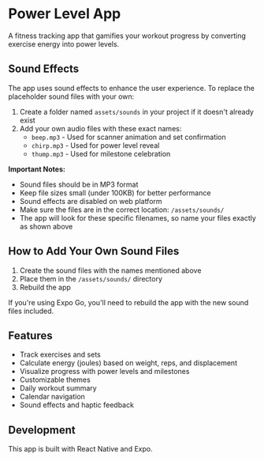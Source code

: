 # Power Level App

A fitness tracking app that gamifies your workout progress by converting exercise energy into power levels.

## Sound Effects

The app uses sound effects to enhance the user experience. To replace the placeholder sound files with your own:

1. Create a folder named `assets/sounds` in your project if it doesn't already exist
2. Add your own audio files with these exact names:
   - `beep.mp3` - Used for scanner animation and set confirmation
   - `chirp.mp3` - Used for power level reveal
   - `thump.mp3` - Used for milestone celebration

**Important Notes:**
- Sound files should be in MP3 format
- Keep file sizes small (under 100KB) for better performance
- Sound effects are disabled on web platform
- Make sure the files are in the correct location: `/assets/sounds/`
- The app will look for these specific filenames, so name your files exactly as shown above

## How to Add Your Own Sound Files

1. Create the sound files with the names mentioned above
2. Place them in the `/assets/sounds/` directory
3. Rebuild the app

If you're using Expo Go, you'll need to rebuild the app with the new sound files included.

## Features

- Track exercises and sets
- Calculate energy (joules) based on weight, reps, and displacement
- Visualize progress with power levels and milestones
- Customizable themes
- Daily workout summary
- Calendar navigation
- Sound effects and haptic feedback

## Development

This app is built with React Native and Expo.